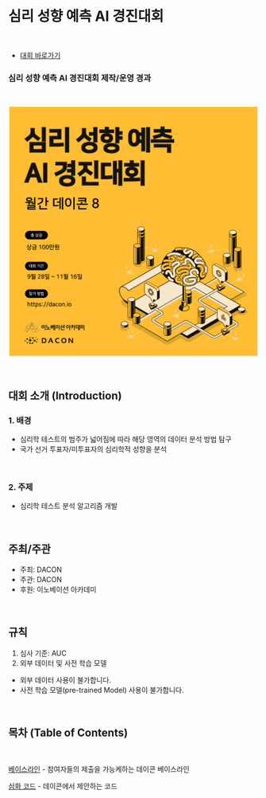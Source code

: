 
# 심리 성향 예측 AI 경진대회

<br/>

- [대회 바로가기](https://www.dacon.io/competitions/official/235744/overview/description)

### **심리 성향 예측 AI 경진대회 제작/운영 경과**

<br/>

<p align="center">
  <img src="mental.png" width="500" height="500" /> 
</p>

<br/>

## 대회 소개 (Introduction)

### **1. 배경**

    
+ 심리학 테스트의 범주가 넓어짐에 따라 해당 영역의 데이터 분석 방법 탐구
+ 국가 선거 투표자/미투표자의 심리학적 성향을 분석

<br/>

### 2. 주제

+ 심리학 테스트 분석 알고리즘 개발

<br/>


## 주최/주관

- 주최: DACON
- 주관: DACON
- 후원: 이노베이션 아카데미 
<br/>

## 규칙

1. 심사 기준: AUC
2. 외부 데이터 및 사전 학습 모델

* 외부 데이터 사용이 불가합니다.
* 사전 학습 모델(pre-trained Model) 사용이 불가합니다. 

<br/>

## 목차 (Table of Contents)

<br/>

[베이스라인](./Baseline) - 참여자들의 제출을 가능케하는 데이콘 베이스라인

[심화 코드](./Answer%20code) - 데이콘에서 제안하는 코드

<br/>









